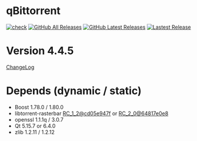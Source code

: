 # qBittorrent
[![check](https://github.com/brvphoenix/auto-build/workflows/CI/badge.svg?branch=master)](https://github.com/brvphoenix/auto-build/actions)
[![GitHub All Releases](https://img.shields.io/github/downloads/brvphoenix/auto-build/total)](https://github.com/brvphoenix/auto-build/releases)
[![GitHub Latest Releases](https://img.shields.io/github/downloads-pre/brvphoenix/auto-build/latest/total)](https://github.com/brvphoenix/auto-build/releases)
[![Lastest Release](https://img.shields.io/github/release/brvphoenix/auto-build.svg?style=flat)](https://github.com/brvphoenix/auto-build/releases)

# Version 4.4.5
[ChangeLog](https://github.com/qbittorrent/qBittorrent/blob/v4_4_x/Changelog)

# Depends (dynamic / static)
* Boost 1.78.0 / 1.80.0
* libtorrent-rasterbar [RC_1_2@cd05e947f](https://github.com/arvidn/libtorrent/commits/RC_1_2?before=cd05e947f6654e0a46f0385ab12c5bf446cce671+35&branch=RC_1_2) or [RC_2_0@64817e0e8](https://github.com/arvidn/libtorrent/commits/RC_2_0?before=64817e0e8793d0875fc10245de52ffb2540a223d+35&branch=RC_2_0)
* openssl 1.1.1q / 3.0.7
* Qt 5.15.7 or 6.4.0
* zlib 1.2.11 / 1.2.12

